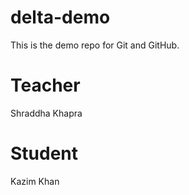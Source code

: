 # delta-demo
This is the demo repo for Git and GitHub.

# Teacher
Shraddha Khapra

# Student 
Kazim Khan